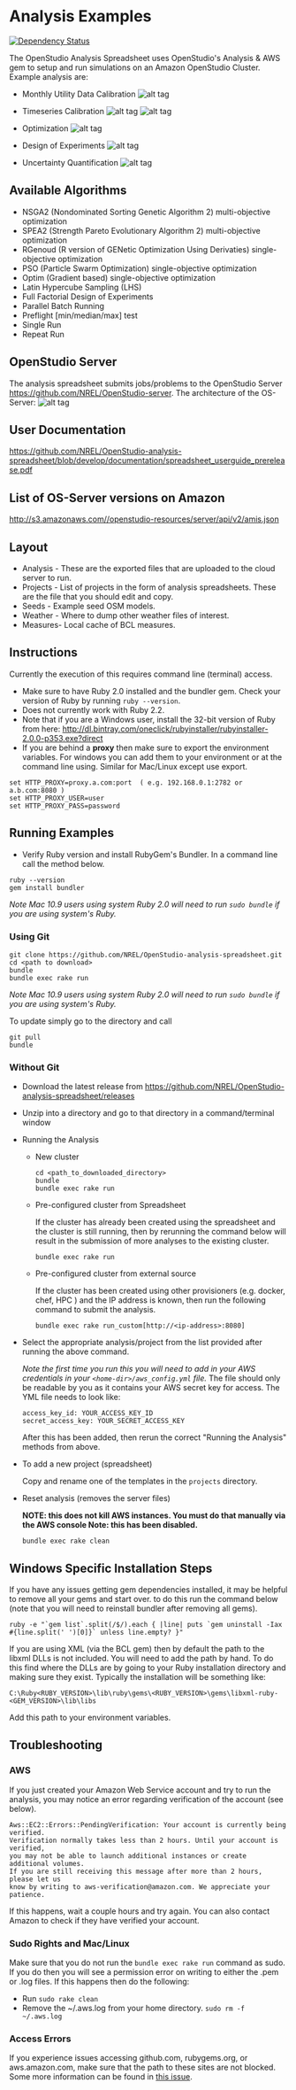 # Analysis Examples

[![Dependency Status](https://www.versioneye.com/user/projects/540a3047ccc023a17f0001d5/badge.svg?style=flat)](https://www.versioneye.com/user/projects/540a3047ccc023a17f0001d5)

The OpenStudio Analysis Spreadsheet uses OpenStudio's Analysis & AWS gem to setup and run simulations on an Amazon OpenStudio Cluster.  Example analysis are:

* Monthly Utility Data Calibration
![alt tag](https://cloud.githubusercontent.com/assets/2235296/10324111/7887be68-6c44-11e5-86de-9d004585ad8e.png)

* Timeseries Calibration
![alt tag](https://cloud.githubusercontent.com/assets/2235296/10324119/7d4919ce-6c44-11e5-982a-2216095b523d.png)
![alt tag](https://cloud.githubusercontent.com/assets/2235296/10324120/7ec41f60-6c44-11e5-941d-208286a63b32.png)
 
* Optimization
![alt tag](https://cloud.githubusercontent.com/assets/2235296/10324114/7a4e536a-6c44-11e5-9c64-57ef26658ed3.png)

* Design of Experiments
![alt tag](https://cloud.githubusercontent.com/assets/2235296/10324117/7bc4e34e-6c44-11e5-8bee-894b4412043d.png)

* Uncertainty Quantification
![alt tag](https://cloud.githubusercontent.com/assets/2235296/10324123/802cc5fa-6c44-11e5-86d8-c8db0302d514.png)

## Available Algorithms
* NSGA2 (Nondominated Sorting Genetic Algorithm 2) multi-objective optimization
* SPEA2 (Strength Pareto Evolutionary Algorithm 2) multi-objective optimization
* RGenoud (R version of GENetic Optimization Using Derivaties) single-objective optimization
* PSO (Particle Swarm Optimization) single-objective optimization
* Optim (Gradient based) single-objective optimization
* Latin Hypercube Sampling (LHS)
* Full Factorial Design of Experiments
* Parallel Batch Running
* Preflight [min/median/max] test
* Single Run
* Repeat Run

## OpenStudio Server
  The analysis spreadsheet submits jobs/problems to the OpenStudio Server https://github.com/NREL/OpenStudio-server.
  The architecture of the OS-Server:
  ![alt tag](https://cloud.githubusercontent.com/assets/2235296/10324109/764a00e8-6c44-11e5-8e96-828a06c8df63.png)
  
## User Documentation
  https://github.com/NREL/OpenStudio-analysis-spreadsheet/blob/develop/documentation/spreadsheet_userguide_prerelease.pdf

## List of OS-Server versions on Amazon
  http://s3.amazonaws.com//openstudio-resources/server/api/v2/amis.json

## Layout
* Analysis - These are the exported files that are uploaded to the cloud server to run.
* Projects - List of projects in the form of analysis spreadsheets. These are the file that you should edit and copy.
* Seeds - Example seed OSM models.
* Weather - Where to dump other weather files of interest.
* Measures- Local cache of BCL measures.

## Instructions

Currently the execution of this requires command line (terminal) access.  

* Make sure to have Ruby 2.0 installed and the bundler gem.  Check your version of Ruby by running `ruby --version`.
* Does not currently work with Ruby 2.2.
* Note that if you are a Windows user, install the 32-bit version of Ruby from here: http://dl.bintray.com/oneclick/rubyinstaller/rubyinstaller-2.0.0-p353.exe?direct
* If you are behind a **proxy** then make sure to export the environment variables.  For windows you can add them to your environment or at the command line using. Similar for Mac/Linux except use export.

```
set HTTP_PROXY=proxy.a.com:port  ( e.g. 192.168.0.1:2782 or a.b.com:8080 )
set HTTP_PROXY_USER=user 
set HTTP_PROXY_PASS=password
```

## Running Examples

* Verify Ruby version and install RubyGem's Bundler.  In a command line call the method below.

```
ruby --version
gem install bundler
```
*Note Mac 10.9 users using system Ruby 2.0 will need to run `sudo bundle` if you are using system's Ruby.*

### Using Git

```
git clone https://github.com/NREL/OpenStudio-analysis-spreadsheet.git
cd <path to download>
bundle 
bundle exec rake run
```
*Note Mac 10.9 users using system Ruby 2.0 will need to run `sudo bundle` if you are using system's Ruby.*

To update simply go to the directory and call

```
git pull
bundle
```

### Without Git

* Download the latest release from https://github.com/NREL/OpenStudio-analysis-spreadsheet/releases
* Unzip into a directory and go to that directory in a command/terminal window
* Running the Analysis

    * New cluster

        ```
        cd <path_to_downloaded_directory>
        bundle
        bundle exec rake run
        ```
    
    * Pre-configured cluster from Spreadsheet
    
        If the cluster has already been created using the spreadsheet and the cluster is still running, then
        by rerunning the command below will result in the submission of more analyses to the existing cluster.
    
        ```
        bundle exec rake run
        ```
        
    * Pre-configured cluster from external source
     
        If the cluster has been created using other provisioners (e.g. docker, chef, HPC ) and the IP address is known,
        then run the following command to submit the analysis.
            
        ```
        bundle exec rake run_custom[http://<ip-address>:8080]
        ```

* Select the appropriate analysis/project from the list provided after running the above command. 

    *Note the first time you run this you will need to add in your AWS credentials in your `<home-dir>/aws_config.yml`
    file.* The file should only be readable by you as it contains your AWS secret key for access. The YML file needs to 
    look like:

    ```
    access_key_id: YOUR_ACCESS_KEY_ID
    secret_access_key: YOUR_SECRET_ACCESS_KEY
    ```
    
    After this has been added, then rerun the correct "Running the Analysis" methods from above.

* To add a new project (spreadsheet)

    Copy and rename one of the templates in the `projects` directory.

* Reset analysis (removes the server files) 
    
    **NOTE: this does not kill AWS instances. You must do that manually via the AWS console Note: this has been disabled.**

    ```
    bundle exec rake clean
    ```


## Windows Specific Installation Steps

If you have any issues getting gem dependencies installed, it may be helpful to remove all your gems and start over.  to do this run the command below (note that you will need to reinstall bundler after removing all gems).

```
ruby -e "`gem list`.split(/$/).each { |line| puts `gem uninstall -Iax #{line.split(' ')[0]}` unless line.empty? }"
```


If you are using XML (via the BCL gem) then by default the path to the libxml DLLs is not included.  You will need to add the path by hand.  To do this find where the DLLs are by going to your Ruby installation directory and making sure they exist. Typically the installation will be something like:

```
C:\Ruby<RUBY_VERSION>\lib\ruby\gems\<RUBY_VERSION>\gems\libxml-ruby-<GEM_VERSION>\lib\libs
```

Add this path to your environment variables.

## Troubleshooting

### AWS

If you just created your Amazon Web Service account and try to run the analysis, you may notice an error regarding verification of the account (see below).

```
Aws::EC2::Errors::PendingVerification: Your account is currently being verified. 
Verification normally takes less than 2 hours. Until your account is verified, 
you may not be able to launch additional instances or create additional volumes. 
If you are still receiving this message after more than 2 hours, please let us 
know by writing to aws-verification@amazon.com. We appreciate your patience.
```

If this happens, wait a couple hours and try again.  You can also contact Amazon to check if they have verified your account.

### Sudo Rights and Mac/Linux

Make sure that you do not run the `bundle exec rake run` command as sudo.  If you do then you will see a permission error on writing to either the .pem or .log files.  If this happens then do the following:
* Run `sudo rake clean`
* Remove the ~/.aws.log from your home directory. `sudo rm -f ~/.aws.log`

### Access Errors

If you experience issues accessing github.com, rubygems.org, or aws.amazon.com, make sure that the path to these sites are not blocked.  Some more information can be found in [this issue](https://github.com/NREL/OpenStudio-analysis-gem/issues/3).


